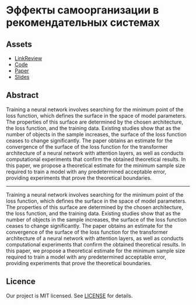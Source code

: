 # Эффекты самоорганизации в рекомендательных системах

## Assets

- [LinkReview](link_review.md)
- [Code](code)
- [Paper](paper)
- [Slides](slides)

## Abstract

Training a neural network involves searching for the minimum point of the loss function, which defines the surface in the space of model parameters. The properties of this surface are determined by the chosen architecture, the loss function, and the training data. Existing studies show that as the number of objects in the sample increases, the surface of the loss function ceases to change significantly. The paper obtains an estimate for the convergence of the surface of the loss function for the transformer architecture of a neural network with attention layers, as well as conducts computational experiments that confirm the obtained theoretical results. In this paper, we propose a theoretical estimate for the minimum sample size required to train a model with any predetermined acceptable error, providing experiments that prove the theoretical boundaries.

----
Training a neural network involves searching for the minimum point of the loss function, which defines the surface in the space of model parameters. The properties of this surface are determined by the chosen architecture, the loss function, and the training data. Existing studies show that as the number of objects in the sample increases, the surface of the loss function ceases to change significantly. The paper obtains an estimate for the convergence of the surface of the loss function for the transformer architecture of a neural network with attention layers, as well as conducts computational experiments that confirm the obtained theoretical results. In this paper, we propose a theoretical estimate for the minimum sample size required to train a model with any predetermined acceptable error, providing experiments that prove the theoretical boundaries.

## Licence

Our project is MIT licensed. See [LICENSE](LICENSE) for details.
